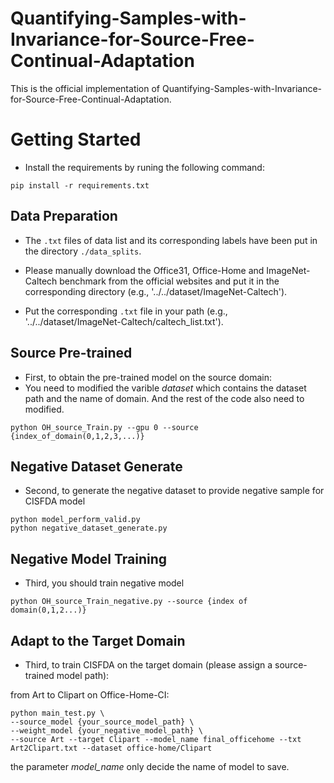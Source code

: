 # Quantifying-Samples-with-Invariance-for-Source-Free-Continual-Adaptation
This is the official implementation of Quantifying-Samples-with-Invariance-for-Source-Free-Continual-Adaptation.
# Getting Started

- Install the requirements by runing the following command:
```
pip install -r requirements.txt
```

## Data Preparation
- The `.txt` files of data list and its corresponding labels have been put in the directory `./data_splits`.

- Please manually download the Office31, Office-Home and ImageNet-Caltech benchmark from the official websites and put it in the corresponding directory (e.g., '../../dataset/ImageNet-Caltech').

- Put the corresponding `.txt` file in your path (e.g., '../../dataset/ImageNet-Caltech/caltech_list.txt').
## Source Pre-trained
- First, to obtain the pre-trained model on the source domain: 
- You need to modified the varible _dataset_ which contains the dataset path and the name of domain. And the rest of the code also need to modified.
```
python OH_source_Train.py --gpu 0 --source {index_of_domain(0,1,2,3,...)}
```
## Negative Dataset Generate
- Second, to generate the negative dataset to provide negative sample for CISFDA model
```
python model_perform_valid.py
python negative_dataset_generate.py
```
## Negative Model Training
- Third, you should train negative model
```
python OH_source_Train_negative.py --source {index of domain(0,1,2...)}
  ```
## Adapt to the Target Domain 
- Third, to train CISFDA on the target domain (please assign a source-trained model path):

from Art to Clipart on Office-Home-CI:
```
python main_test.py \
--source_model {your_source_model_path} \
--weight_model {your_negative_model_path} \
--source Art --target Clipart --model_name final_officehome --txt Art2Clipart.txt --dataset office-home/Clipart
```
the parameter _model_name_ only decide the name of model to save.
